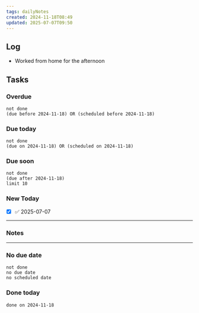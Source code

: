 ```yaml
---
tags: dailyNotes
created: 2024-11-18T08:49
updated: 2025-07-07T09:50
---
```

## Log
- Worked from home for the afternoon

## Tasks
### Overdue
```tasks
not done
(due before 2024-11-18) OR (scheduled before 2024-11-18)
```

### Due today
```tasks
not done
(due on 2024-11-18) OR (scheduled on 2024-11-18)
```

### Due soon
```tasks
not done
(due after 2024-11-18)
limit 10
```

### New Today
- [x] ✅ 2025-07-07
----
### Notes

----
### No due date
```tasks
not done
no due date
no scheduled date
```

### Done today
```tasks
done on 2024-11-18
```
